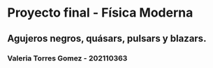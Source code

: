 # Proyecto final - Física Moderna

## Agujeros negros, quásars, pulsars y blazars.

### Valeria Torres Gomez - 202110363
